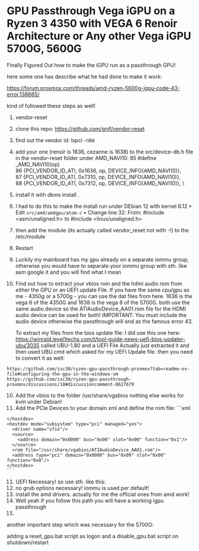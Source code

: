 # GPU Passthrough Vega iGPU on a Ryzen 3 4350 with VEGA 6 Renoir Architecture or Any other Vega iGPU 5700G, 5600G

Finally Figured Out how to make the iGPU run as a passthrough GPU!

here some one has describe what he had done to make it work:

https://forum.proxmox.com/threads/amd-ryzen-5600g-igpu-code-43-error.138665/

kind of followed these steps as well!

1. vendor-reset
  1. clone this repo: https://github.com/gnif/vendor-reset
  2. find out the vendor id: lspci -nkk
  3. add your one (renoir is 1636, cezanne is 1638) to the src/device-db.h file in the vendor-reset folder under AMD_NAVI10:
      85 #define _AMD_NAVI10(op) \
      86     {PCI_VENDOR_ID_ATI, 0x1636, op, DEVICE_INFO(AMD_NAVI10)}, \
      87     {PCI_VENDOR_ID_ATI, 0x7310, op, DEVICE_INFO(AMD_NAVI10)}, \
      88     {PCI_VENDOR_ID_ATI, 0x7312, op, DEVICE_INFO(AMD_NAVI10)}, \
  4. install it with dkms install .
  5.  I had to do this to make the install run under DEbian 12 with kernel 6.12
    	•	Edit `src/amd/amdgpu/atom.c`
	    •	Change line 32: From:
       #include <asm/unaligned.h>
        to
       #include <linux/unaligned.h>
  6. then add the module (its actually called vendor_reset not with -!) to the /etc/module
  7. Restart
  8. Luckily my mainboard has my gpu already on a separate iommu group, otherwise you would have to separate your iommu group with sth. like asm google it and you will find what I mean
  9. Find out how to extract your vbios rom and the hdmi audio rom from either the GPU or an UEFI update File.
     If you have the same cpu/gpu as me - 4350g or a 5700g - you can use the dat files from here.
     1636 is the vega 6 of the 4350G and 1638 is the vega 8 of the 5700G.
  	 both use the same audio device so the ATIAudioDevice_AA01.rom file for the HDMI audio device can be used for both!
     IMPORTANT: You must include the audio device otherwise the passthrough will end as the famous error 43.

	 To extract my files from the bios update file: 
     I did use this one here: https://winraid.level1techs.com/t/tool-guide-news-uefi-bios-updater-ubu/3035 called UBU-1.80 and a UEFI File
      Actually just extracted it and then used UBU.cmd which asked for my UEFI Update file.
	then you need to convert it as well:
	
 	https://github.com/isc30/ryzen-gpu-passthrough-proxmox?tab=readme-ov-file#configuring-the-gpu-in-the-windows-vm
	https://github.com/isc30/ryzen-gpu-passthrough-proxmox/discussions/18#discussioncomment-8627679

  10. Add the vbios to the folder /usr/share/vgabios nothing else works for kvm under Debian!
  11. Add the PCIe Devices to your domain.xml and define the rom file:
     ```xml
     <hostdev mode="subsystem" type="pci" managed="yes">
      <source>
        <address domain="0x0000" bus="0x06" slot="0x00" function="0x0"/>
      </source>
      <rom file="/usr/share/vgabios/vbios_1636.dat"/>
      <address type="pci" domain="0x0000" bus="0x06" slot="0x00" function="0x0"/>
    </hostdev>
    <hostdev mode="subsystem" type="pci" managed="yes">
      <driver name="vfio"/>
      <source>
        <address domain="0x0000" bus="0x06" slot="0x00" function="0x1"/>
      </source>
      <rom file="/usr/share/vgabios/ATIAudioDevice_AA01.rom"/>
      <address type="pci" domain="0x0000" bus="0x09" slot="0x00" function="0x0"/>
    </hostdev>
    ```
  11. UEFI Necessary! so use sth. like this: 
  12. no grub options necessary! iommu is used per default!
  13. install the amd drivers. actually for me the official ones from amd work!
  14. Well yeah if you follow this path you will have a working igpu passthrough
  15. 

  another important step which was necessary for the 5700G:

  adding a reset_gpu.bat script as logon
  and a disable_gpu.bat script on shutdown/restart
